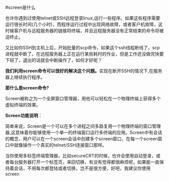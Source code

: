 #screen是什么


<p>也许你遇到过使用telnet或SSH远程登录linux,运行一些程序。如果这些程序需要运行很长时间(几个小时)，而程序运行过程中出现网络故障，或者客户机故障，这时候客户机与远程服务器的链接将终端，并且远程服务器没有正常结束的命令将被迫终止。</p>
<p>又比如你SSH到主机上后，开始批量的scp命令，如果这个ssh线程断线了，scp进程就中断了。在远程服务器上正在运行某些耗时的作业，但是工作还没做完快要下班了，退出的话就会中断操作了，如何才好呢？</p>
<p><strong> 我们利用screen命令可以很好的解决这个问题。</strong>实现在断开SSH的情况下,在服务器上继续执行程序。</p>
<p><strong>那什么是screen命令?</strong></p>
<p>Screen被称之为一个全屏窗口管理器，用他可以轻松在一个物理终端上获得多个虚拟终端的效果。</p>
<p><strong>Screen功能说明</strong>：</p>
<p>简单来说，Screen是一个可以在多个进程之间多路复用一个物理终端的窗口管理器,这意味着你能够使用一个单一的终端窗口运行多终端的应用。Screen中有会话的概念，用户可以在一个screen会话中创建多个screen窗口，在每一个screen窗口中就像操作一个真实的telnet/SSH连接窗口那样。</p>

<p>当你使用多标签终端管理器，比如secureCRT的时候，也许会使用自动登录，或者每台服务器打开一个标签页，来回切换，有没有觉得都很麻烦呢，如果能一直保持着会话，不用每次都登陆或者切换，岂不是很方便，好吧，我建议你使用screen</p>
